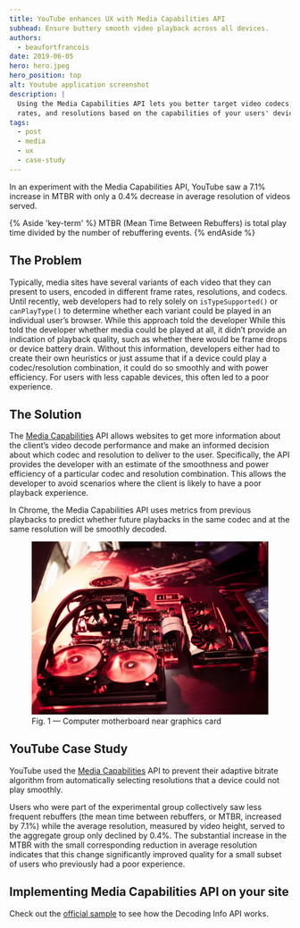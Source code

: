 ```yaml
---
title: YouTube enhances UX with Media Capabilities API
subhead: Ensure buttery smooth video playback across all devices.
authors:
  - beaufortfrancois
date: 2019-06-05
hero: hero.jpeg
hero_position: top
alt: Youtube application screenshot
description: |
  Using the Media Capabilities API lets you better target video codecs, frame
  rates, and resolutions based on the capabilities of your users' devices.
tags:
  - post
  - media
  - ux
  - case-study
---
```


In an experiment with the Media Capabilities API, YouTube saw a 7.1% increase in
MTBR with only a 0.4% decrease in average resolution of videos served.

{% Aside 'key-term' %}
MTBR (Mean Time Between Rebuffers) is total play time divided by the number of
rebuffering events.
{% endAside %}

## The Problem

Typically, media sites have several variants of each video that they can present
to users, encoded in different frame rates, resolutions, and codecs. Until
recently, web developers had to rely solely on `isTypeSupported()` or
`canPlayType()` to determine whether each variant could be played in an
individual user’s browser. While this approach told the developer
While this told the developer whether media could be played at all, it didn’t
provide an indication of playback quality, such as whether there would be frame
drops or device battery drain. Without this information, developers either had
to create their own heuristics or just assume that if a device could play a
codec/resolution combination, it could do so smoothly and with power efficiency.
For users with less capable devices, this often led to a poor experience.

## The Solution

The [Media Capabilities](https://wicg.github.io/media-capabilities/) API allows
websites to get more information about the client’s video decode performance and
make an informed decision about which codec and resolution to deliver to the
user. Specifically, the API provides the developer with an estimate of the
smoothness and power efficiency of a particular codec and resolution
combination. This allows the developer to avoid scenarios where the client is
likely to have a poor playback experience.

In Chrome, the Media Capabilities API uses metrics from previous playbacks to
predict whether future playbacks in the same codec and at the same resolution
will be smoothly decoded.

<figure class="w-figure w-figure--fullbleed">
  <img src="./maxime-rossignol-266384-unsplash.jpg" alt="Computer motherboard near graphics card">
  <figcaption class="w-figcaption w-figcaption--fullbleed">
    Fig. 1 — Computer motherboard near graphics card
  </figcaption>
</figure>

## YouTube Case Study

YouTube used the [Media
Capabilities](https://wicg.github.io/media-capabilities/) API to prevent their
adaptive bitrate algorithm from automatically selecting resolutions that a
device could not play smoothly.

Users who were part of the experimental group collectively saw less frequent
rebuffers (the mean time between rebuffers, or MTBR, increased by 7.1%) while
the average resolution, measured by video height, served to the aggregate group
only declined by 0.4%. The substantial increase in the MTBR with the small corresponding reduction in average resolution indicates that this change
significantly improved quality for a small subset of users who previously had a
poor experience.

## Implementing Media Capabilities API on your site

Check out the [official
sample](https://googlechrome.github.io/samples/media-capabilities/decoding-info.html)
to see how the Decoding Info API works.
